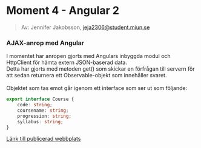 # Moment 4 - Angular 2
> Av: Jennifer Jakobsson, jeja2306@student.miun.se

### AJAX-anrop med Angular 

I momentet har anropen gjorts med Angulars inbyggda modul och HttpClient för hämta extern JSON-baserad data.
<br>
Detta har gjorts med metoden get() som skickar en förfrågan till servern för att sedan returnera ett Observable-objekt som innehåller svaret. 
<br>
<br>
Objektet som tas emot går igenom ett interface som ser ut som följande: 
<br>
``` typescript
export interface Course {
    code: string;
    coursename: string;
    progression: string;
    syllabus: string;
}
```

 [Länk till publicerad webbplats](https://dt208g-angular2.netlify.app/courses)